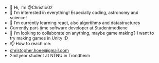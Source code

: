 - 👋 Hi, I’m @Christio02
- 👀 I’m interested in everything! Especially coding, astronomy and science!
- 🌱 I’m currently learning react, also algortihms and datastructures
- Currently part-time software developer at Studentmediene
- 💞️ I’m looking to collaborate on anything, maybe game making? I want to try making games in Unity :D
- 📫 How to reach me:
-   christopher.hoee@gmail.com
-   2nd year student at NTNU in Trondheim

<!---
Christio02/Christio02 is a ✨ special ✨ repository because its `README.md` (this file) appears on your GitHub profile.
You can click the Preview link to take a look at your changes.
--->
